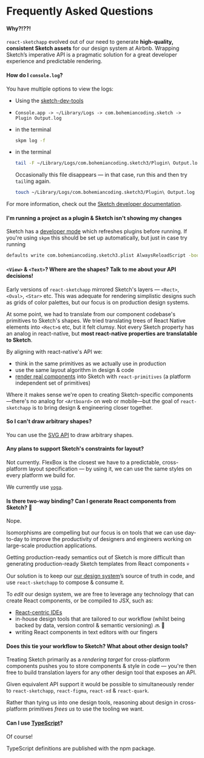 # Frequently Asked Questions

#### Why?!??!

`react-sketchapp` evolved out of our need to generate **high-quality, consistent Sketch assets** for our design system at Airbnb. Wrapping Sketch’s imperative API is a pragmatic solution for a great developer experience and predictable rendering.

#### How do I `console.log`?

You have multiple options to view the logs:

- Using the [sketch-dev-tools](https://github.com/skpm/sketch-dev-tools)
- `Console.app -> ~/Library/Logs -> com.bohemiancoding.sketch -> Plugin Output.log`
- in the terminal

  ```bash
  skpm log -f
  ```

- in the terminal

  ```bash
  tail -F ~/Library/Logs/com.bohemiancoding.sketch3/Plugin\ Output.log
  ```

  Occasionally this file disappears — in that case, run this and then try `tail`ing again.

  ```bash
  touch ~/Library/Logs/com.bohemiancoding.sketch3/Plugin\ Output.log
  ```

For more information, check out the [Sketch developer documentation](https://developer.sketch.com/plugins/debugging).

#### I'm running a project as a plugin & Sketch isn't showing my changes

Sketch has a [developer mode](https://developer.sketch.com/plugins/debugging#reload-scripts) which refreshes plugins before running. If you're using `skpm` this should be set up automatically, but just in case try running

```bash
defaults write com.bohemiancoding.sketch3.plist AlwaysReloadScript -bool YES
```

#### `<View>` & `<Text>`? Where are the shapes? Talk to me about your API decisions!

Early versions of `react-sketchapp` mirrored Sketch's layers — `<Rect>`, `<Oval>`, `<Star>` etc. This was adequate for rendering simplistic designs such as grids of color palettes, but our focus is on production design systems.

At some point, we had to translate from our component codebase's primitives to Sketch's shapes. We tried translating trees of React Native elements into `<Rect>`s etc, but it felt clumsy. Not every Sketch property has an analog in react-native, but **most react-native properties are translatable to Sketch**.

By aligning with react-native's API we:

- think in the same primitives as we actually use in production
- use the same layout algorithm in design & code
- [render real components](http://airbnb.io/react-sketchapp/docs/guides/universal-rendering.html) into Sketch with `react-primitives` (a platform independent set of primitives)

Where it makes sense we're open to creating Sketch-specific components —there's no analog for `<Artboard>` on web or mobile—but the goal of `react-sketchapp` is to bring design & engineering closer together.

#### So I can't draw arbitrary shapes?

You can use the [SVG API](/docs/API.md#svg) to draw arbitrary shapes.

#### Any plans to support Sketch's constraints for layout?

Not currently. FlexBox is the closest we have to a predictable, cross-platform layout specification — by using it, we can use the same styles on every platform we build for.

We currently use [`yoga`](https://github.com/facebook/yoga).

#### Is there two-way binding? Can I generate React components from Sketch? 🔁

Nope.

Isomorphisms are compelling but our focus is on tools that we can use day-to-day to improve the productivity of designers and engineers working on large-scale production applications.

Getting production-ready semantics out of Sketch is more difficult than generating production-ready Sketch templates from React components 💀

Our solution is to keep our [our design system](http://airbnb.design/building-a-visual-language/)’s source of truth in code, and use `react-sketchapp` to compose & consume it.

To _edit_ our design system, we are free to leverage any technology that can create React components, or be compiled to JSX, such as:

- [React-centric IDEs](https://www.decosoftware.com/)
- in-house design tools that are tailored to our workflow (whilst being backed by data, version control & semantic versioning) 🔜 👀
- writing React components in text editors with our fingers

#### Does this tie your workflow to Sketch? What about other design tools?

Treating Sketch primarily as a _rendering target_ for cross-platform components pushes you to store components & style in code — you're then free to build translation layers for any other design tool that exposes an API.

Given equivalent API support it would be possible to simultaneously render to `react-sketchapp`, `react-figma`, `react-xd` & `react-quark`.

Rather than tying us into one design tools, reasoning about design in cross-platform primitives _frees us_ to use the tooling we want.

#### Can I use [TypeScript](https://www.typescriptlang.org/)?

Of course!

TypeScript definitions are published with the npm package.
